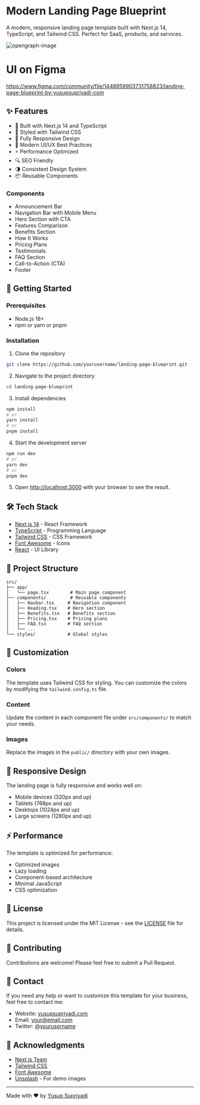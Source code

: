 # Modern Landing Page Blueprint

A modern, responsive landing page template built with Next.js 14, TypeScript, and Tailwind CSS. Perfect for SaaS, products, and services.

![opengraph-image](https://github.com/user-attachments/assets/2fb95d29-51f6-4f96-8f65-2d793de2ea39)

# UI on Figma
https://www.figma.com/community/file/1448959903731758823/landing-page-blueprint-by-yusupsupriyadi-com


## ✨ Features

- 🚀 Built with Next.js 14 and TypeScript
- 🎨 Styled with Tailwind CSS
- 📱 Fully Responsive Design
- 🎯 Modern UI/UX Best Practices
- ⚡ Performance Optimized
- 🔍 SEO Friendly
- 🌗 Consistent Design System
- 📦 Reusable Components

### Components
- Announcement Bar
- Navigation Bar with Mobile Menu
- Hero Section with CTA
- Features Comparison
- Benefits Section
- How It Works
- Pricing Plans
- Testimonials
- FAQ Section
- Call-to-Action (CTA)
- Footer

## 🚀 Getting Started

### Prerequisites
- Node.js 18+ 
- npm or yarn or pnpm

### Installation

1. Clone the repository
```bash
git clone https://github.com/yourusername/landing-page-blueprint.git
```

2. Navigate to the project directory
```bash
cd landing-page-blueprint
```

3. Install dependencies
```bash
npm install
# or
yarn install
# or
pnpm install
```

4. Start the development server
```bash
npm run dev
# or
yarn dev
# or
pnpm dev
```

5. Open [http://localhost:3000](http://localhost:3000) with your browser to see the result.

## 🛠️ Tech Stack

- [Next.js 14](https://nextjs.org/) - React Framework
- [TypeScript](https://www.typescriptlang.org/) - Programming Language
- [Tailwind CSS](https://tailwindcss.com/) - CSS Framework
- [Font Awesome](https://fontawesome.com/) - Icons
- [React](https://reactjs.org/) - UI Library

## 📁 Project Structure

```
src/
├── app/
│   └── page.tsx        # Main page component
├── components/         # Reusable components
│   ├── Navbar.tsx     # Navigation component
│   ├── Heading.tsx    # Hero section
│   ├── Benefits.tsx   # Benefits section
│   ├── Pricing.tsx    # Pricing plans
│   ├── FAQ.tsx        # FAQ section
│   └── ...
└── styles/            # Global styles
```

## 🎨 Customization

### Colors
The template uses Tailwind CSS for styling. You can customize the colors by modifying the `tailwind.config.ts` file.

### Content
Update the content in each component file under `src/components/` to match your needs.

### Images
Replace the images in the `public/` directory with your own images.

## 📱 Responsive Design

The landing page is fully responsive and works well on:
- Mobile devices (320px and up)
- Tablets (768px and up)
- Desktops (1024px and up)
- Large screens (1280px and up)

## ⚡ Performance

The template is optimized for performance:
- Optimized images
- Lazy loading
- Component-based architecture
- Minimal JavaScript
- CSS optimization

## 🔑 License

This project is licensed under the MIT License - see the [LICENSE](LICENSE) file for details.

## 🤝 Contributing

Contributions are welcome! Please feel free to submit a Pull Request.

## 📧 Contact

If you need any help or want to customize this template for your business, feel free to contact me:

- Website: [yusupsupriyadi.com](https://yusupsupriyadi.com)
- Email: your@email.com
- Twitter: [@yourusername](https://twitter.com/yourusername)

## 🙏 Acknowledgments

- [Next.js Team](https://nextjs.org/)
- [Tailwind CSS](https://tailwindcss.com/)
- [Font Awesome](https://fontawesome.com/)
- [Unsplash](https://unsplash.com/) - For demo images

---
Made with ❤️ by [Yusup Supriyadi](https://yusupsupriyadi.com)
